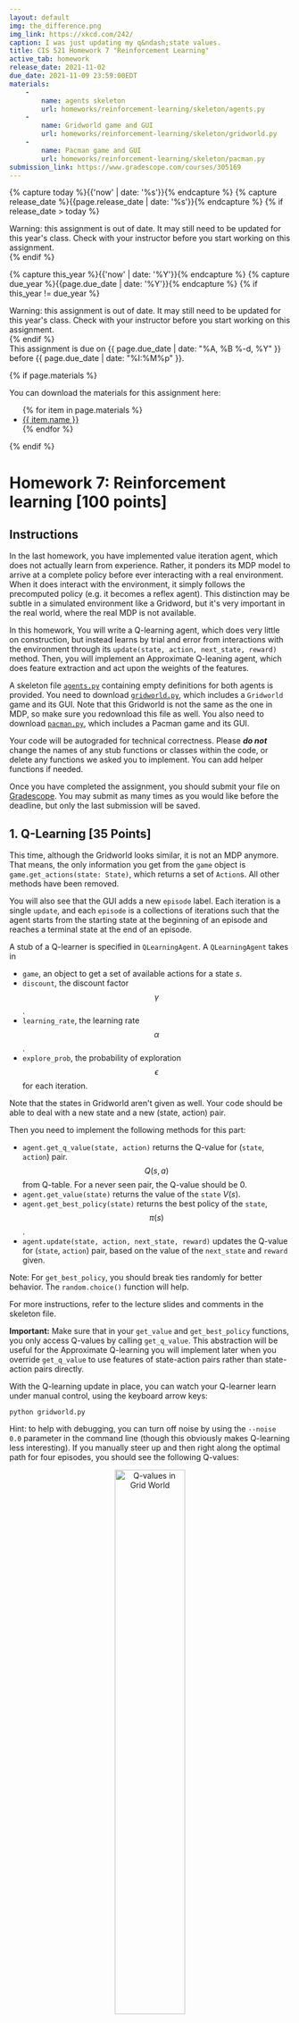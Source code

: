 ```yaml
---
layout: default
img: the_difference.png
img_link: https://xkcd.com/242/
caption: I was just updating my q&ndash;state values. 
title: CIS 521 Homework 7 "Reinforcement Learning"
active_tab: homework
release_date: 2021-11-02
due_date: 2021-11-09 23:59:00EDT
materials:
    - 
        name: agents skeleton
        url: homeworks/reinforcement-learning/skeleton/agents.py 
    - 
        name: Gridworld game and GUI
        url: homeworks/reinforcement-learning/skeleton/gridworld.py
    - 
        name: Pacman game and GUI
        url: homeworks/reinforcement-learning/skeleton/pacman.py 
submission_link: https://www.gradescope.com/courses/305169
---
```


<!-- Check whether the assignment is ready to release -->
{% capture today %}{{'now' | date: '%s'}}{% endcapture %}
{% capture release_date %}{{page.release_date | date: '%s'}}{% endcapture %}
{% if release_date > today %} 
<div class="alert alert-danger">
Warning: this assignment is out of date.  It may still need to be updated for this year's class.  Check with your instructor before you start working on this assignment.
</div>
{% endif %}
<!-- End of check whether the assignment is up to date -->


<!-- Check whether the assignment is up to date -->
{% capture this_year %}{{'now' | date: '%Y'}}{% endcapture %}
{% capture due_year %}{{page.due_date | date: '%Y'}}{% endcapture %}
{% if this_year != due_year %} 
<div class="alert alert-danger">
Warning: this assignment is out of date.  It may still need to be updated for this year's class.  Check with your instructor before you start working on this assignment.
</div>
{% endif %}
<!-- End of check whether the assignment is up to date -->


<div class="alert alert-info">
This assignment is due on {{ page.due_date | date: "%A, %B %-d, %Y" }} before {{ page.due_date | date: "%I:%M%p" }}. 
</div>

{% if page.materials %}
<div class="alert alert-info">
You can download the materials for this assignment here:
<ul>
{% for item in page.materials %}
<li><a href="{{site.baseurl}}/{{item.url}}">{{ item.name }}</a></li>
{% endfor %}
</ul>
</div>
{% endif %}


Homework 7: Reinforcement learning [100 points]
=============================================================

## Instructions
In the last homework, you have implemented value iteration agent, which does not actually learn from experience. Rather, it ponders its MDP model to arrive at a complete policy before ever interacting with a real environment. When it does interact with the environment, it simply follows the precomputed policy (e.g. it becomes a reflex agent). This distinction may be subtle in a simulated environment like a Gridword, but it's very important in the real world, where the real MDP is not available.

In this homework, You will write a Q-learning agent, which does very little on construction, but instead learns by trial and error from interactions with the environment through its `update(state, action, next_state, reward)` method. Then, you will implement an Approximate Q-leaning agent, which does feature extraction and act upon the weights of the features.

A skeleton file [`agents.py`](skeleton/agents.py) containing empty definitions for both agents is provided. You need to download [`gridworld.py`](skeleton/gridworld.py), which includes a `Gridworld` game and its GUI. Note that this Gridworld is not the same as the one in MDP, so make sure you redownload this file as well. You also need to download [`pacman.py`](skeleton/pacman.py), which includes a Pacman game and its GUI.

Your code will be autograded for technical correctness. Please ___do not___ change the names of any stub functions or classes within the code, or delete any functions we asked you to implement. You can add helper functions if needed.

Once you have completed the assignment, you should submit your file on [Gradescope]({{page.submission_link}}). You may submit as many times as you would like before the deadline, but only the last submission will be saved. 

## 1. Q-Learning [35 Points]

This time, although the Gridworld looks similar, it is not an MDP anymore. That means, the only information you get from the `game` object is `game.get_actions(state: State)`, which returns a set of `Action`s. All other methods have been removed.

You will also see that the GUI adds a new `episode` label. Each iteration is a single `update`, and each `episode` is a collections of iterations such that the agent starts from the starting state at the beginning of an episode and reaches a terminal state at the end of an episode.

A stub of a Q-learner is specified in `QLearningAgent`. A `QLearningAgent` takes in

- `game`, an object to get a set of available actions for a state $s$.
- `discount`, the discount factor $$\gamma$$.
- `learning_rate`, the learning rate $$\alpha$$.
- `explore_prob`, the probability of exploration $$\epsilon$$ for each iteration.

Note that the states in Gridworld aren't given as well. Your code should be able to deal with a new state and a new (state, action) pair.

Then you need to implement the following methods for this part:

- `agent.get_q_value(state, action)` returns the Q-value for (`state`, `action`) pair. $$Q(s, a)$$ from Q-table. For a never seen pair, the Q-value should be $0$.
- `agent.get_value(state)` returns the value of the `state` $V(s)$.
- `agent.get_best_policy(state)` returns the best policy of the `state`, $$\pi(s)$$.
- `agent.update(state, action, next_state, reward)` updates the Q-value for (`state`, `action`) pair, based on the value of the `next_state` and `reward` given.

Note: For `get_best_policy`, you should break ties randomly for better behavior. The `random.choice()` function will help.

For more instructions, refer to the lecture slides and comments in the skeleton file.

**Important:** Make sure that in your `get_value` and `get_best_policy` functions, you only access Q-values by calling `get_q_value`. This abstraction will be useful for the Approximate Q-learning you will implement later when you override `get_q_value` to use features of state-action pairs rather than state-action pairs directly.

With the Q-learning update in place, you can watch your Q-learner learn under manual control, using the keyboard arrow keys:

```
python gridworld.py
```

Hint: to help with debugging, you can turn off noise by using the `--noise 0.0` parameter in the command line (though this obviously makes Q-learning less interesting). If you manually steer up and then right along the optimal path for four episodes, you should see the following Q-values:

<center>
<img src="qlearning.png" alt="Q-values in Grid World" class="img-responsive" width="50%" height="50%"/>
</center>

## 2. Epsilon Greedy [20 points]

Complete your Q-learning agent by implementing epsilon-greedy action selection in `agent.get_action(state)`, meaning it chooses random actions an $$\epsilon$$ fraction of the time, and follows its current best Q-values otherwise. Note that choosing a random action may result in choosing the best action - that is, you should not choose a random sub-optimal action, but rather any random legal action.

Your final Q-values should resemble those of your Value Iteration Agent, especially along well-traveled paths. However, your average returns will be lower than the Q-values predict because of the random actions and the initial learning phase.

You can choose an element from a list uniformly at random by calling the `random.choice` function. You can simulate a Bernoulli trial with probability $p$ of success by using `random.random() < p`, which returns `True` with probability $p$ and `False` with probability $1-p$.

## 3. Bridge Crossing Revisited [10 points]

First, train a completely random Q-learner with the default learning rate on the noiseless BridgeGrid for 50 episodes and observe whether it finds the optimal policy.

```
python gridworld.py --noise 0 bridge
```

Now try the same experiment with an epsilon of $0$ (adding `--epsilon 0` to the command line). Is there an epsilon and a learning rate for which it is highly likely (greater than 99%) that the optimal policy will be learned after 50 iterations? `question3()` in __agents.py__ should return EITHER a 2-item tuple of (epsilon, learning rate) OR the string 'NOT POSSIBLE' if there is none. Epsilon is controlled by `--epsilon`, learning rate by `--learning-rate`.

Note: Your response should be not depend on the exact tie-breaking mechanism used to choose actions. This means your answer should be correct even if for instance we rotated the entire bridge grid world 90 degrees.


## 4. Q-Learning and Pacman [10 points]

Time to play some Pacman! Pacman will play games in two phases. In the first phase, training, Pacman will begin to learn about the values of positions and actions. Because it takes a very long time to learn accurate Q-values even for tiny grids, Pacman's training games run in quiet mode by default, with no GUI (or console) display. Once Pacman's training is complete, he will enter playing mode. When playing, Pacman will use `get_best_policy` and not call `update` method, effectively stopping Q-learning and disabling exploration, in order to allow Pacman to exploit its learned policy. Playing games are shown in the GUI. Without any code changes you should be able to run Q-learning Pacman for very tiny grids as follows:

```
python pacman.py --train 2000 --play 10 small
```

`Pacman` game is only different in that it has default learning parameters that are more effective for the Pacman problem (epsilon=0.05, alpha=0.2, gamma=0.8). You will receive full credit for this question if the command above works without exceptions and your agent wins at least 80% of the time. The autograder will run 100 test games after the 2000 training games.

Hint: If your `QLearningAgent` works for **Gridworld** but does not seem to be learning a good policy for Pacman on smallGrid, it may be because your `get_action` and/or `get_best_policy` methods do not in some cases properly consider unseen actions. In particular, because unseen actions have by definition a Q-value of zero, if all of the actions that have been seen have negative Q-values, an unseen action may be optimal!

During training, you will see output every 100 games with statistics about how Pacman is faring. Epsilon is positive during training, so Pacman will play poorly even after having learned a good policy: this is because he occasionally makes a random exploratory move into a ghost. As a benchmark, it should take no more than 1,000 episodes before Pacman's rewards for a 100 episode segment becomes positive, reflecting that he's started winning more than losing. By the end of training, it should remain positive and be fairly high (between 100 and 350).

Once Pacman is done training, he should win very reliably in test games (at least 90% of the time), since now he is exploiting its learned policy.

However, you will find that training the same agent on the seemingly simple mediumGrid does not work well:

```
python pacman.py --train 2000 --play 10 medium
```

In our implementation, Pacman's average training rewards remain negative throughout training. At test time, he plays badly, probably losing all of its test games. Training will also take a long time, despite its ineffectiveness.

Pacman fails to win on larger layouts even if you increase the training time because each board configuration is a separate state with separate Q-values. He has no way to generalize that running into a ghost is bad for all positions. Obviously, this approach will not scale.

## 5. Approximate Q-Learning [20 points]

Implement an approximate Q-learning agent that learns weights for features of states, where many states might share the same features. Write your implementation in `ApproximateQAgent` class in __agents.py__, which is a subclass of ``QLearningAgent``.

Approximate Q-learning assumes the existence of a feature function $$f(s,a)$$ over state and action pairs, which yields a vector $$f_1(s,a) .. f_i(s,a) .. f_n(s,a)$$ of feature values. We provide feature functions for you already during the initialization of `ApproximateQAgent`. To use the `extractor`, take it as a function that accepts two arguments `state` and `action`, and it returns a dictionary that maps features to their values, i.e. `extractor(state: State, action: Action) -> Map[Feature, float]`. A `Feature` is guaranteed hashable.

Note: Again you can use `.items()` on a dictionary to get a list of `(k, v)` pairs.

The approximate Q-function takes the following form

$$
Q(s,a)=\sum_{i=1}^{n}{f_i(s,a)w_i}
$$
where each weight $$w_i$$ is associated with a particular feature $$f_i(s,a)$$. In your code, you should implement the weight vector as a dictionary mapping features (which the feature extractors will return) to weight values. You will update your weight vectors similarly to how you updated Q-values:
$$
\Delta = R + \gamma V(s') - Q(s, a)\\
w_i\leftarrow w_i + \alpha \cdot \Delta \cdot f_i(s,a)
$$
Note that the $$\Delta$$ term is the same as in normal Q-learning, and $$R$$ is the reward for $(s, a, s')$.

By default, `ApproximateQAgent` uses the `IdentityExtractor`, which assigns a single feature to every `(state, action)` pair. With this feature extractor, your Approximate Q-learning agent should work identically to `QLearningAgent`. You can test this with the following command:

```
python pacman.py --agent approx --train 2000 --play 10 small
```

Important: `ApproximateQAgent` is a subclass of `QLearningAgent`, and it therefore shares several methods like `get_action`. Make sure that your methods in `QLearningAgent` call `get_q_value` instead of accessing the Q-table directly, so that when you override `get_q_value` in your approximate agent, the new approximate Q-values are used to compute actions.

Once you're confident that your approximate learner works correctly with the identity features, run your approximate Q-learning agent with our custom feature extractor, which can learn to win with ease (only 100 episodes):

```
python pacman.py --agent approx --feature simple --train 100 --play 10 small
```

Even larger layouts should be no problem for your `ApproximateQAgent`.

```
python pacman.py --agent approx --feature simple --train 100 --play 10 medium
```

If you have no errors, your approximate Q-learning agent should win for mediumGrid almost every time with these simple features, even with only 50 training games.


## 6. Feedback [5 points]

1. **[1 point]** Approximately how many hours did you spend on this assignment?

2. **[2 point]** Which aspects of this assignment did you find most challenging? Were there any significant stumbling blocks?

3. **[2 point]** Which aspects of this assignment did you like? Is there anything you would have changed?
